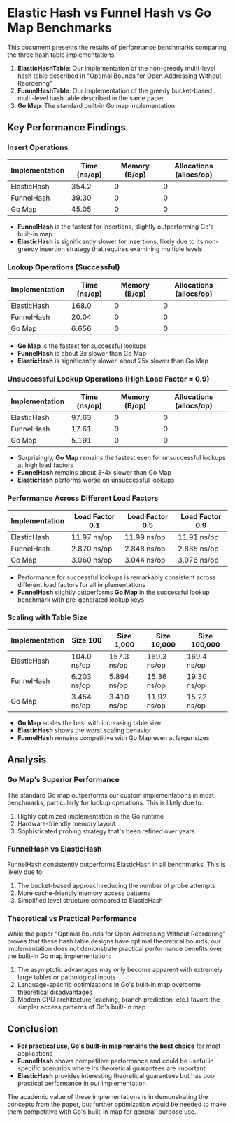 # Elastic Hash vs Funnel Hash vs Go Map Benchmarks

This document presents the results of performance benchmarks comparing the three hash table implementations:

1. **ElasticHashTable**: Our implementation of the non-greedy multi-level hash table described in "Optimal Bounds for Open Addressing Without Reordering"
2. **FunnelHashTable**: Our implementation of the greedy bucket-based multi-level hash table described in the same paper
3. **Go Map**: The standard built-in Go map implementation

## Key Performance Findings

### Insert Operations

| Implementation | Time (ns/op) | Memory (B/op) | Allocations (allocs/op) |
|----------------|--------------|---------------|-------------------------|
| ElasticHash    | 354.2        | 0             | 0                       |
| FunnelHash     | 39.30        | 0             | 0                       |
| Go Map         | 45.05        | 0             | 0                       |

- **FunnelHash** is the fastest for insertions, slightly outperforming Go's built-in map
- **ElasticHash** is significantly slower for insertions, likely due to its non-greedy insertion strategy that requires examining multiple levels

### Lookup Operations (Successful)

| Implementation | Time (ns/op) | Memory (B/op) | Allocations (allocs/op) |
|----------------|--------------|---------------|-------------------------|
| ElasticHash    | 168.0        | 0             | 0                       |
| FunnelHash     | 20.04        | 0             | 0                       |
| Go Map         | 6.656        | 0             | 0                       |

- **Go Map** is the fastest for successful lookups
- **FunnelHash** is about 3x slower than Go Map
- **ElasticHash** is significantly slower, about 25x slower than Go Map

### Unsuccessful Lookup Operations (High Load Factor = 0.9)

| Implementation | Time (ns/op) | Memory (B/op) | Allocations (allocs/op) |
|----------------|--------------|---------------|-------------------------|
| ElasticHash    | 97.63        | 0             | 0                       |
| FunnelHash     | 17.61        | 0             | 0                       |
| Go Map         | 5.191        | 0             | 0                       |

- Surprisingly, **Go Map** remains the fastest even for unsuccessful lookups at high load factors
- **FunnelHash** remains about 3-4x slower than Go Map
- **ElasticHash** performs worse on unsuccessful lookups

### Performance Across Different Load Factors

| Implementation | Load Factor 0.1 | Load Factor 0.5 | Load Factor 0.9 |
|----------------|----------------|----------------|----------------|
| ElasticHash    | 11.97 ns/op    | 11.99 ns/op    | 11.91 ns/op    |
| FunnelHash     | 2.870 ns/op    | 2.848 ns/op    | 2.885 ns/op    |
| Go Map         | 3.060 ns/op    | 3.044 ns/op    | 3.076 ns/op    |

- Performance for successful lookups is remarkably consistent across different load factors for all implementations
- **FunnelHash** slightly outperforms **Go Map** in the successful lookup benchmark with pre-generated lookup keys

### Scaling with Table Size

| Implementation | Size 100    | Size 1,000   | Size 10,000  | Size 100,000  |
|----------------|-------------|-------------|-------------|--------------|
| ElasticHash    | 104.0 ns/op | 157.3 ns/op | 169.3 ns/op | 169.4 ns/op  |
| FunnelHash     | 6.203 ns/op | 5.894 ns/op | 15.36 ns/op | 19.30 ns/op  |
| Go Map         | 3.454 ns/op | 3.410 ns/op | 11.92 ns/op | 15.22 ns/op  |

- **Go Map** scales the best with increasing table size
- **ElasticHash** shows the worst scaling behavior
- **FunnelHash** remains competitive with Go Map even at larger sizes

## Analysis

### Go Map's Superior Performance

The standard Go map outperforms our custom implementations in most benchmarks, particularly for lookup operations. This is likely due to:

1. Highly optimized implementation in the Go runtime
2. Hardware-friendly memory layout
3. Sophisticated probing strategy that's been refined over years

### FunnelHash vs ElasticHash

FunnelHash consistently outperforms ElasticHash in all benchmarks. This is likely due to:

1. The bucket-based approach reducing the number of probe attempts
2. More cache-friendly memory access patterns
3. Simplified level structure compared to ElasticHash

### Theoretical vs Practical Performance

While the paper "Optimal Bounds for Open Addressing Without Reordering" proves that these hash table designs have optimal theoretical bounds, our implementation does not demonstrate practical performance benefits over the built-in Go map implementation:

1. The asymptotic advantages may only become apparent with extremely large tables or pathological inputs
2. Language-specific optimizations in Go's built-in map overcome theoretical disadvantages
3. Modern CPU architecture (caching, branch prediction, etc.) favors the simpler access patterns of Go's built-in map

## Conclusion

- **For practical use, Go's built-in map remains the best choice** for most applications
- **FunnelHash** shows competitive performance and could be useful in specific scenarios where its theoretical guarantees are important
- **ElasticHash** provides interesting theoretical guarantees but has poor practical performance in our implementation

The academic value of these implementations is in demonstrating the concepts from the paper, but further optimization would be needed to make them competitive with Go's built-in map for general-purpose use.